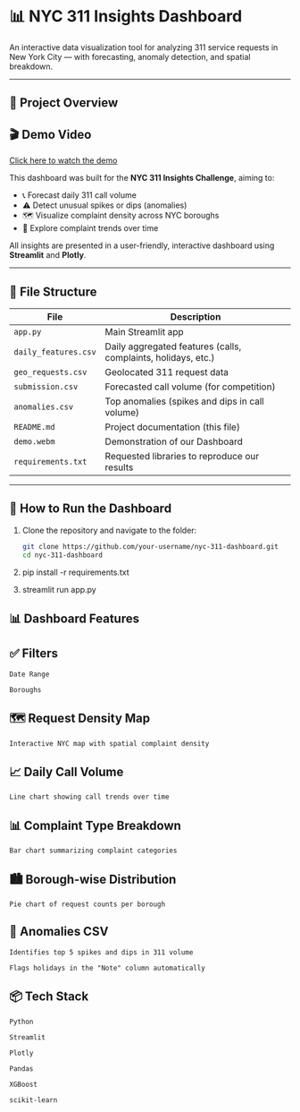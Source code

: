 # 📊 NYC 311 Insights Dashboard

An interactive data visualization tool for analyzing 311 service requests in New York City — with forecasting, anomaly detection, and spatial breakdown.

---

## 🚀 Project Overview

## 🎬 Demo Video

[Click here to watch the demo](./demo.webm)

This dashboard was built for the **NYC 311 Insights Challenge**, aiming to:

- 📞 Forecast daily 311 call volume  
- ⚠️ Detect unusual spikes or dips (anomalies)  
- 🗺️ Visualize complaint density across NYC boroughs  
- 📅 Explore complaint trends over time  

All insights are presented in a user-friendly, interactive dashboard using **Streamlit** and **Plotly**.

---

## 📁 File Structure

| File | Description |
|------|-------------|
| `app.py` | Main Streamlit app |
| `daily_features.csv` | Daily aggregated features (calls, complaints, holidays, etc.) |
| `geo_requests.csv` | Geolocated 311 request data |
| `submission.csv` | Forecasted call volume (for competition) |
| `anomalies.csv` | Top anomalies (spikes and dips in call volume) |
| `README.md` | Project documentation (this file) |
| `demo.webm` | Demonstration of our Dashboard |
| `requirements.txt` | Requested libraries to reproduce our results|

---

## 🔧 How to Run the Dashboard

1. Clone the repository and navigate to the folder:
   ```bash
   git clone https://github.com/your-username/nyc-311-dashboard.git
   cd nyc-311-dashboard

2. pip install -r requirements.txt

3. streamlit run app.py


## 📊 Dashboard Features

## ✅ Filters

    Date Range

    Boroughs

## 🗺️ Request Density Map

    Interactive NYC map with spatial complaint density

## 📈 Daily Call Volume

    Line chart showing call trends over time

## 📊 Complaint Type Breakdown

    Bar chart summarizing complaint categories

## 🏙️ Borough-wise Distribution

    Pie chart of request counts per borough

## 📌 Anomalies CSV

    Identifies top 5 spikes and dips in 311 volume

    Flags holidays in the "Note" column automatically

## 📦 Tech Stack

    Python

    Streamlit

    Plotly

    Pandas

    XGBoost

    scikit-learn

